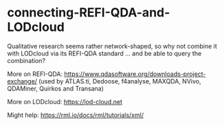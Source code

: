 # connecting-REFI-QDA-and-LODcloud
Qualitative research seems rather network-shaped, so why not combine it with LODcloud via its REFI-QDA standard 
... and be able to query the combination?

More on REFI-QDA: https://www.qdasoftware.org/downloads-project-exchange/ (used by ATLAS.ti, Dedoose, f4analyse, MAXQDA, NVivo, QDAMiner, Quirkos and Transana)

More on LODcloud: https://lod-cloud.net


Might help: https://rml.io/docs/rml/tutorials/xml/

